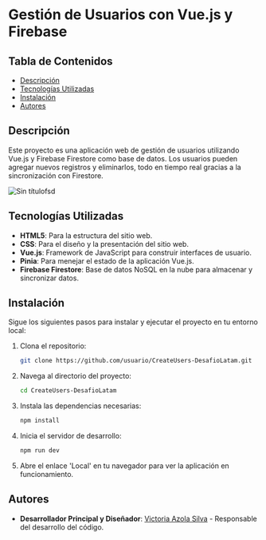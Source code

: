 # Gestión de Usuarios con Vue.js y Firebase

## Tabla de Contenidos

- [Descripción](#descripción)
- [Tecnologías Utilizadas](#tecnologías-utilizadas)
- [Instalación](#instalación)
- [Autores](#autores)

## Descripción

Este proyecto es una aplicación web de gestión de usuarios utilizando Vue.js y Firebase Firestore como base de datos. Los usuarios pueden agregar nuevos registros y eliminarlos, todo en tiempo real gracias a la sincronización con Firestore.

![Sin títulofsd](https://github.com/user-attachments/assets/60017db5-dd6a-4c6a-ae16-37eb711e293e)

## Tecnologías Utilizadas

- **HTML5**: Para la estructura del sitio web.
- **CSS**: Para el diseño y la presentación del sitio web.
- **Vue.js**: Framework de JavaScript para construir interfaces de usuario.
- **Pinia**: Para menejar el estado de la aplicación Vue.js.
- **Firebase Firestore**: Base de datos NoSQL en la nube para almacenar y sincronizar datos.

## Instalación

Sigue los siguientes pasos para instalar y ejecutar el proyecto en tu entorno local:

1. Clona el repositorio:

    ```bash
    git clone https://github.com/usuario/CreateUsers-DesafioLatam.git
    ```

2. Navega al directorio del proyecto:

    ```bash
    cd CreateUsers-DesafioLatam
    ```

3. Instala las dependencias necesarias:

    ```bash
    npm install
    ```

4. Inicia el servidor de desarrollo:

    ```bash
    npm run dev
    ```

5. Abre el enlace 'Local' en tu navegador para ver la aplicación en funcionamiento.

## Autores

- **Desarrollador Principal y Diseñador**: [Victoria Azola Silva](https://github.com/VickyAzola) - Responsable del desarrollo del código.
